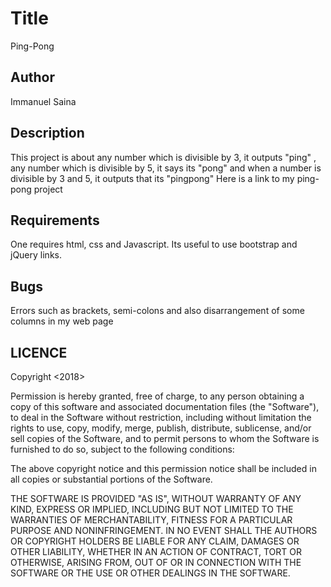 # Title
Ping-Pong
## Author
Immanuel Saina
## Description
This project is about any number which is divisible by 3, it outputs "ping" , any number which is divisible by 5, it says its "pong" and when a number is divisible by 3 and 5, it outputs that its "pingpong"
Here is a link to my ping-pong project  
## Requirements
One requires html, css and Javascript. Its useful to use bootstrap and jQuery links.
## Bugs
Errors such as brackets, semi-colons and also disarrangement of some columns in my web page
## LICENCE
Copyright <2018> <Immanuel Barboi>

Permission is hereby granted, free of charge, to any person obtaining a copy of this software and associated documentation files (the "Software"), to deal in the Software without restriction, including without limitation the rights to use, copy, modify, merge, publish, distribute, sublicense, and/or sell copies of the Software, and to permit persons to whom the Software is furnished to do so, subject to the following conditions:

The above copyright notice and this permission notice shall be included in all copies or substantial portions of the Software.

THE SOFTWARE IS PROVIDED "AS IS", WITHOUT WARRANTY OF ANY KIND, EXPRESS OR IMPLIED, INCLUDING BUT NOT LIMITED TO THE WARRANTIES OF MERCHANTABILITY, FITNESS FOR A PARTICULAR PURPOSE AND NONINFRINGEMENT. IN NO EVENT SHALL THE AUTHORS OR COPYRIGHT HOLDERS BE LIABLE FOR ANY CLAIM, DAMAGES OR OTHER LIABILITY, WHETHER IN AN ACTION OF CONTRACT, TORT OR OTHERWISE, ARISING FROM, OUT OF OR IN CONNECTION WITH THE SOFTWARE OR THE USE OR OTHER DEALINGS IN THE SOFTWARE.
